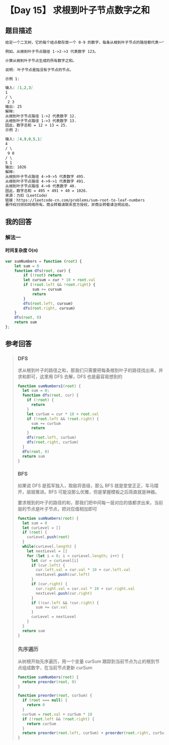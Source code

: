 # 【Day 15】 求根到叶子节点数字之和

## 题目描述

```markdown
给定一个二叉树，它的每个结点都存放一个 0-9 的数字，每条从根到叶子节点的路径都代表一个数字。

例如，从根到叶子节点路径 1->2->3 代表数字 123。

计算从根到叶子节点生成的所有数字之和。

说明: 叶子节点是指没有子节点的节点。

示例 1:

输入: [1,2,3]
1
/ \
 2 3
输出: 25
解释:
从根到叶子节点路径 1->2 代表数字 12.
从根到叶子节点路径 1->3 代表数字 13.
因此，数字总和 = 12 + 13 = 25.
示例 2:

输入: [4,9,0,5,1]
4
/ \
 9 0
/ \
5 1
输出: 1026
解释:
从根到叶子节点路径 4->9->5 代表数字 495.
从根到叶子节点路径 4->9->1 代表数字 491.
从根到叶子节点路径 4->0 代表数字 40.
因此，数字总和 = 495 + 491 + 40 = 1026.
来源：力扣（LeetCode）
链接：https://leetcode-cn.com/problems/sum-root-to-leaf-numbers
著作权归领扣网络所有。商业转载请联系官方授权，非商业转载请注明出处。
```

## 我的回答

### 解法一

#### 时间复杂度 O(n)

```JavaScript
var sumNumbers = function (root) {
    let sum = 0
    function dfs(root, cur) {
        if (!root) return
        let cursum = cur * 10 + root.val
        if (!root.left && !root.right) {
            sum += cursum
            return
        }
        dfs(root.left, cursum)
        dfs(root.right, cursum)
    }
    dfs(root, 0)
    return sum
};
```

## 参考回答

> ### DFS
>
> 求从根到叶子的路径之和，那我们只需要把每条根到叶子的路径找出来，并求和即可，这里用 DFS 去解，DFS 也是最容易想到的
>
> ```JavaScript
> function sumNumbers1(root) {
>   let sum = 0;
>   function dfs(root, cur) {
>     if (!root) {
>       return
>     }
>     let curSum = cur * 10 + root.val
>     if (!root.left && !root.right) {
>       sum += curSum
>       return
>     }
>     dfs(root.left, curSum)
>     dfs(root.right, curSum)
>   }
>   dfs(root, 0)
>   return sum
> }
> ```
>
> ### BFS
>
> 如果说 DFS 是孤军独入，取敌将首级，那么 BFS 就是堂堂正正，车马摆开，层层推进。BFS 可能没那么优雅，但是掌握模板之后简直就是神器。
>
> 要求根到的叶子的路径的和，那我们把中间每一层对应的值都求出来，当前层的节点是叶子节点，把对应值相加即可
>
> ```JavaScript
> function sumNumbers(root) {
>   let sum = 0
>   let curLevel = []
>   if (root) {
>     curLevel.push(root)
>   }
>   while(curLevel.length) {
>     let nextLevel = []
>     for (let i = 0; i < curLevel.length; i++) {
>       let cur = curLevel[i]
>       if (cur.left) {
>         cur.left.val = cur.val * 10 + cur.left.val
>         nextLevel.push(cur.left)
>       }
>       if (cur.right) {
>         cur.right.val = cur.val * 10 + cur.right.val
>         nextLevel.push(cur.right)
>       }
>       if (!cur.left && !cur.right) {
>         sum += cur.val
>       }
>       curLevel = nextLevel
>     }
>   }
>   return sum
> }
> ```
>
> ### 先序遍历
>
> 从树根开始先序遍历，用一个变量 curSum 跟踪到当前节点为止的根到节点组成数字，在当前节点更新 curSum
>
> ```JavaScript
> function sumNumbers(root) {
>   return preorder(root, 0)
> }
>
> function preorder(root, curSum) {
>   if (root === null) {
>     return 0
>   }
>   curSum = root.val + curSum * 10
>   if (!root.left && !root.right) {
>     return curSum
>   }
>   return preorder(root.left, curSum) + preorder(root.right, curSum)
> }
> ```
